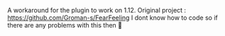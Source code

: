 A workaround for the plugin to work on 1.12.
Original project : https://github.com/Groman-s/FearFeeling
I dont know how to code so if there are any problems with this then 🤷
